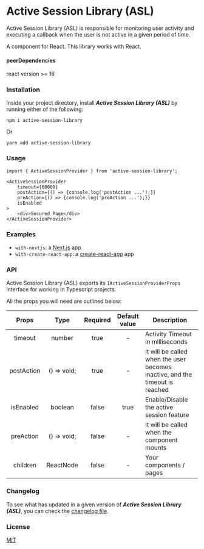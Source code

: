 # Active Session Library (ASL)

Active Session Library (ASL) is responsible for monitoring user activity and executing a callback when the user is not active in a given period of time.

A component for React. This library works with React.
#### peerDependencies
react version >= 16

### Installation
Inside your project directory, install ***Active Session Library (ASL)*** by running either of the following:
```shell
npm i active-session-library
```
Or
```shell
yarn add active-session-library
```

### Usage

```tsx
import { ActiveSessionProvider } from 'active-session-library';

<ActiveSessionProvider 
    timeout={60000}
    postAction={() => {console.log('postAction ...');}}
    preAction={() => {console.log('preAction ...');}}
    isEnabled
>
	<div>Secured Page</div>
</ActiveSessionProvider>
```

### Examples

- `with-nextjs`: a [Next.js](https://github.com/crazy-slot/active-session-library/blob/main/examples/with-nextjs) app
- `with-create-react-app`: a [create-react-app](https://github.com/crazy-slot/active-session-library/blob/main/examples/with-create-react-app) app

### API
Active Session Library (ASL) exports its `IActiveSessionProviderProps` interface for working in Typescript projects. 

All the props you will need are outlined below:

|  **Props** 	|   **Type**  	| **Required** 	| **Default value** 	| **Description**                                                              	|
|:----------:	|:-----------:	|:------------:	|:-----------------:	|------------------------------------------------------------------------------	|
|   timeout  	|    number   	|     true     	|         -         	| Activity Timeout in milliseconds                                             	|
| postAction 	| () => void; 	|     true     	|         -         	| It will be called when the user becomes inactive, and the timeout is reached 	|
|  isEnabled 	|   boolean   	|     false    	|        true       	| Enable/Disable the active session feature                                    	|
|  preAction 	| () => void; 	|     false    	|         -         	| It will be called when the component mounts                                  	|
|  children  	|  ReactNode  	|     false    	|         -         	| Your components / pages                                                      	|

### Changelog
To see what has updated in a given version of ***Active Session Library (ASL)***, 
you can check the [changelog file](https://github.com/crazy-slot/active-session-library/blob/main/packages/active-session-library/CHANGELOG.md).

### License
[MIT](https://github.com/crazy-slot/active-session-library/blob/main/packages/active-session-library/LICENSE)